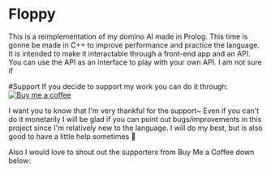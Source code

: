 # Floppy
This is a reimplementation of my domino AI made in Prolog. This time is gonne be made in C++ to improve performance and practice the language. It is intended to make it interactable through a front-end app and an API. You can use the API as an interface to play with your own API. I am not sure if 

#Support
If you decide to support my work you can do it through:
[![Buy me a coffee](https://cdn.buymeacoffee.com/buttons/v2/default-yellow.png)](https://www.buymeacoffee.com/sergiopereo)

I want you to know that I'm very thankful for the support~
Even if you can't do it monetarily I will be glad if you can point out bugs/improvements in this project since I'm relatively new to the language. I will do my best, but is also good to have a little help sometimes 🙂

Also I would love to shout out the supporters from Buy Me a Coffee down below:
